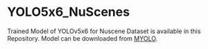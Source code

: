 # YOLO5x6_NuScenes
Trained Model of YOLOv5x6 for Nuscene Dataset is available in this Repository.
Model can be downloaded from [MYOLO](https://drive.google.com/file/d/15vvI5PETTpb-o1VGLVSQw97e4UziQu3d/view?usp=share_link).
